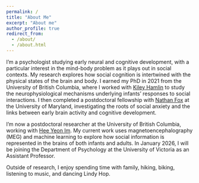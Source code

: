```yaml
---
permalink: /
title: "About Me"
excerpt: "About me"
author_profile: true
redirect_from: 
  - /about/
  - /about.html
---
```



I’m a psychologist studying early neural and cognitive development, with a particular interest in the mind-body problem as it plays out in social contexts. My research explores how social cognition is intertwined with the physical states of the brain and body. I earned my PhD in 2021 from the University of British Columbia, where I worked with [Kiley Hamlin](https://psych.ubc.ca/profile/kiley-hamlin/) to study the neurophysiological mechanisms underlying infants’ responses to social interactions. I then completed a postdoctoral fellowship with [Nathan Fox](https://nacs.umd.edu/facultyprofile/fox/nathan) at the University of Maryland, investigating the roots of social anxiety and the links between early brain activity and cognitive development.

I’m now a postdoctoral researcher at the University of British Columbia, working with [Hee Yeon Im](https://psych.ubc.ca/profile/hee-yeon-im/). My current work uses magnetoencephalography (MEG) and machine learning to explore how social information is represented in the brains of both infants and adults. In January 2026, I will be joining the Department of Psychology at the University of Victoria as an Assistant Professor.

Outside of research, I enjoy spending time with family, hiking, biking, listening to music, and dancing Lindy Hop.
